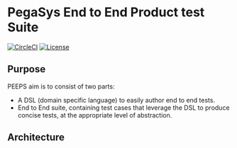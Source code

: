 # PegaSys End to End Product test Suite

[![CircleCI](https://circleci.com/gh/PegaSysEng/PEEPS.svg?style=svg&circle-token=9bb4214a9d8baeee39bc1fbce181179460b414f5)](https://circleci.com/gh/PegaSysEng/PEEPS)
[![License](https://img.shields.io/badge/License-Apache%202.0-blue.svg)](https://github.com/PEEPS/pantheon/blob/master/LICENSE)

## Purpose

PEEPS aim is to consist of two parts:
- A DSL (domain specific language) to easily author end to end tests. 
- End to End suite, containing test cases that leverage the DSL to produce concise tests, at the appropriate level of abstraction.

## Architecture


